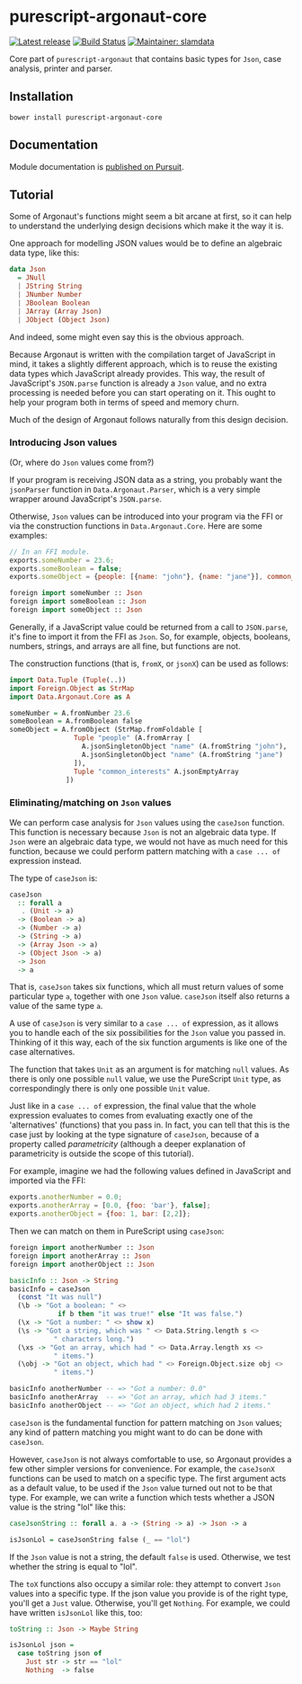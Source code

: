 # purescript-argonaut-core

[![Latest release](http://img.shields.io/github/release/purescript-contrib/purescript-argonaut-core.svg)](https://github.com/purescript-contrib/purescript-argonaut-core/releases)
[![Build Status](https://travis-ci.org/purescript-contrib/purescript-argonaut-core.svg?branch=master)](https://travis-ci.org/purescript-contrib/purescript-argonaut-core)
[![Maintainer: slamdata](https://img.shields.io/badge/maintainer-slamdata-lightgrey.svg)](http://github.com/slamdata)

Core part of `purescript-argonaut` that contains basic types for `Json`, case analysis, printer and parser.

## Installation

```shell
bower install purescript-argonaut-core
```

## Documentation

Module documentation is [published on Pursuit](http://pursuit.purescript.org/packages/purescript-argonaut-core).

## Tutorial

Some of Argonaut's functions might seem a bit arcane at first, so it can help
to understand the underlying design decisions which make it the way it is.

One approach for modelling JSON values would be to define an algebraic data
type, like this:

```purescript
data Json
  = JNull
  | JString String
  | JNumber Number
  | JBoolean Boolean
  | JArray (Array Json)
  | JObject (Object Json)
```

And indeed, some might even say this is the obvious approach.

Because Argonaut is written with the compilation target of JavaScript in mind,
it takes a slightly different approach, which is to reuse the existing data
types which JavaScript already provides. This way, the result of JavaScript's
`JSON.parse` function is already a `Json` value, and no extra processing is
needed before you can start operating on it. This ought to help your program
both in terms of speed and memory churn.

Much of the design of Argonaut follows naturally from this design decision.

### Introducing Json values

(Or, where do `Json` values come from?)

If your program is receiving JSON data as a string, you probably want the
`jsonParser` function in `Data.Argonaut.Parser`, which is a very simple wrapper
around JavaScript's `JSON.parse`.

Otherwise, `Json` values can be introduced into your program via the FFI or via
the construction functions in `Data.Argonaut.Core`. Here are some examples:

```javascript
// In an FFI module.
exports.someNumber = 23.6;
exports.someBoolean = false;
exports.someObject = {people: [{name: "john"}, {name: "jane"}], common_interests: []};
```

```purescript
foreign import someNumber :: Json
foreign import someBoolean :: Json
foreign import someObject :: Json
```

Generally, if a JavaScript value could be returned from a call to `JSON.parse`,
it's fine to import it from the FFI as `Json`. So, for example, objects,
booleans, numbers, strings, and arrays are all fine, but functions are not.

The construction functions (that is, `fromX`, or `jsonX`) can be used as
follows:

```purescript
import Data.Tuple (Tuple(..))
import Foreign.Object as StrMap
import Data.Argonaut.Core as A

someNumber = A.fromNumber 23.6
someBoolean = A.fromBoolean false
someObject = A.fromObject (StrMap.fromFoldable [
                Tuple "people" (A.fromArray [
                  A.jsonSingletonObject "name" (A.fromString "john"),
                  A.jsonSingletonObject "name" (A.fromString "jane")
                ]),
                Tuple "common_interests" A.jsonEmptyArray
              ])
```

### Eliminating/matching on `Json` values

We can perform case analysis for `Json` values using the `caseJson` function.
This function is necessary because `Json` is not an algebraic data type. If
`Json` were an algebraic data type, we would not have as much need for this
function, because we could perform pattern matching with a `case ... of`
expression instead.

The type of `caseJson` is:

```purescript
caseJson
  :: forall a
   . (Unit -> a)
  -> (Boolean -> a)
  -> (Number -> a)
  -> (String -> a)
  -> (Array Json -> a)
  -> (Object Json -> a)
  -> Json
  -> a
```

That is, `caseJson` takes six functions, which all must return values of some
particular type `a`, together with one `Json` value. `caseJson` itself also
returns a value of the same type `a`.

A use of `caseJson` is very similar to a `case ... of` expression, as it allows
you to handle each of the six possibilities for the `Json` value you passed in. Thinking of it this way, each of the six function arguments is like one of the
case alternatives.

The function that takes `Unit` as an argument is for matching `null` values. As there is only one possible `null` value, we use the PureScript `Unit` type, as correspondingly there is only one possible `Unit` value.

Just like in a `case ... of` expression, the final value
that the whole expression evaluates to comes from evaluating exactly one of the
'alternatives' (functions) that you pass in. In fact, you can tell that this
is the case just by looking at the type signature of `caseJson`, because of a
property called *parametricity* (although a deeper explanation of parametricity
is outside the scope of this tutorial).

For example, imagine we had the following values defined in JavaScript and
imported via the FFI:

```javascript
exports.anotherNumber = 0.0;
exports.anotherArray = [0.0, {foo: 'bar'}, false];
exports.anotherObject = {foo: 1, bar: [2,2]};
```

Then we can match on them in PureScript using `caseJson`:

```purescript
foreign import anotherNumber :: Json
foreign import anotherArray :: Json
foreign import anotherObject :: Json

basicInfo :: Json -> String
basicInfo = caseJson
  (const "It was null")
  (\b -> "Got a boolean: " <>
            if b then "it was true!" else "It was false.")
  (\x -> "Got a number: " <> show x)
  (\s -> "Got a string, which was " <> Data.String.length s <>
           " characters long.")
  (\xs -> "Got an array, which had " <> Data.Array.length xs <>
           " items.")
  (\obj -> "Got an object, which had " <> Foreign.Object.size obj <>
           " items.")
```

```purescript
basicInfo anotherNumber -- => "Got a number: 0.0"
basicInfo anotherArray  -- => "Got an array, which had 3 items."
basicInfo anotherObject -- => "Got an object, which had 2 items."
```

`caseJson` is the fundamental function for pattern matching on `Json` values;
any kind of pattern matching you might want to do can be done with `caseJson`.

However, `caseJson` is not always comfortable to use, so Argonaut provides a
few other simpler versions for convenience. For example, the `caseJsonX`
functions can be used to match on a specific type. The first argument acts as a
default value, to be used if the `Json` value turned out not to be that type.
For example, we can write a function which tests whether a JSON value is the
string "lol" like this:

```purescript
caseJsonString :: forall a. a -> (String -> a) -> Json -> a

isJsonLol = caseJsonString false (_ == "lol")
```

If the `Json` value is not a string, the default `false` is used. Otherwise,
we test whether the string is equal to "lol".

The `toX` functions also occupy a similar role: they attempt to convert `Json`
values into a specific type. If the json value you provide is of the right
type, you'll get a `Just` value. Otherwise, you'll get `Nothing`. For example,
we could have written `isJsonLol` like this, too:

```purescript
toString :: Json -> Maybe String

isJsonLol json =
  case toString json of
    Just str -> str == "lol"
    Nothing  -> false
```
